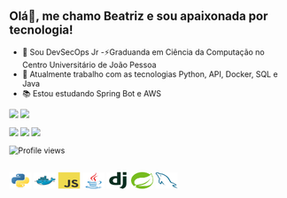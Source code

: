 ## Olá👋, me chamo Beatriz e sou apaixonada por tecnologia!

- 🔭 Sou DevSecOps Jr
  -⚡Graduanda em Ciência da Computação no Centro Universitário de João Pessoa
- 🚀 Atualmente trabalho com as tecnologias Python, API, Docker, SQL e Java
- 📚 Estou estudando Spring Bot e AWS

<a href="https://drive.google.com/file/d/1Uc4NAjxX2aRaSTxcVp-xTAbJvvzlzlQ1/view?usp=sharing" target="_blank"><img src="https://img.shields.io/badge/Currículo-bf91f3?style=for-the-badge&logo=About.me&logoColor=white"></a>
<a href="https://www.linkedin.com/in/fatimabeatriznascimento/" target="_blank"><img src="https://img.shields.io/badge/-LinkedIn-bf91f3?style=for-the-badge&logo=linkedin&logoColor=white" target="_blank"></a>

<img height="150em" src="https://github-profile-summary-cards.vercel.app/api/cards/profile-details?username=beatrizNasciment&theme=tokyonight"/> 
<img height="150em" src="https://github-readme-stats.vercel.app/api?username=beatrizNasciment&show_icons=true&theme=tokyonight&include_all_commits=true&count_private=false&hide_border=true"/> <img height="150em" src="https://github-readme-stats.vercel.app/api/top-langs/?username=beatrizNasciment&layout=compact&langs_count=7&theme=tokyonight&hide_border=true"/>
<p align="left"> <img src="https://komarev.com/ghpvc/?username=beatrizNasciment&color=bf91f3" alt="Profile views"/></p>

<div style="display: inline_block"><br>
<img align="center" alt="Beatriz-Python" height="30" width="40" src="https://raw.githubusercontent.com/devicons/devicon/master/icons/python/python-original.svg">
<img align="center" alt="Beatriz-Docker" height="30" width="40" src="https://raw.githubusercontent.com/devicons/devicon/master/icons/docker/docker-original.svg">
<img align="center" alt="Beatriz-JS" height="30" width="40" src="https://raw.githubusercontent.com/devicons/devicon/master/icons/javascript/javascript-original.svg">
<img align="center" alt="Beatriz-Java" height="30" width="40" src="https://raw.githubusercontent.com/devicons/devicon/master/icons/java/java-original.svg">
<img align="center" alt="Beatriz-Django" height="30" width="40" src="https://raw.githubusercontent.com/devicons/devicon/master/icons/django/django-plain.svg">
<img align="center" alt="Beatriz-Spring" height="30" width="40" src="https://raw.githubusercontent.com/devicons/devicon/master/icons/spring/spring-original.svg">
<img align="center" alt="Beatriz-sql" height="30" width="40" src="https://raw.githubusercontent.com/devicons/devicon/master/icons/mysql/mysql-original.svg">

</div>